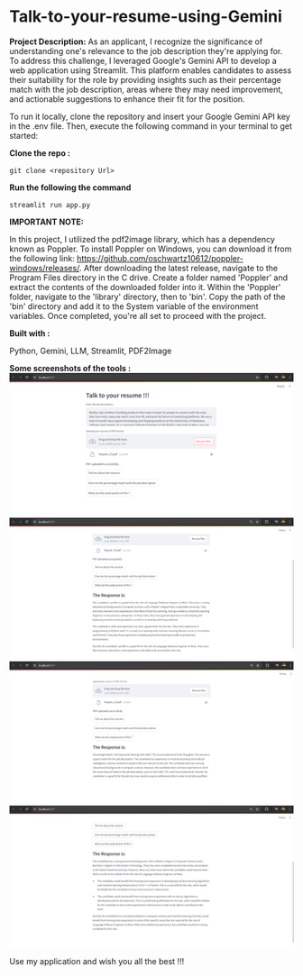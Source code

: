 # Talk-to-your-resume-using-Gemini

**Project Description:**
As an applicant, I recognize the significance of understanding one's relevance to the job description they're applying for. To address this challenge, I leveraged Google's Gemini API to develop a web application using Streamlit. This platform enables candidates to assess their suitability for the role by providing insights such as their percentage match with the job description, areas where they may need improvement, and actionable suggestions to enhance their fit for the position.

To run it locally, clone the repository and insert your Google Gemini API key in the .env file. Then, execute the following command in your terminal to get started:

**Clone the repo :** 
```
git clone <repository Url>
```

**Run the following the command** 
```
streamlit run app.py
```

**IMPORTANT NOTE:**

In this project, I utilized the pdf2image library, which has a dependency known as Poppler. To install Poppler on Windows, you can download it from the following link: https://github.com/oschwartz10612/poppler-windows/releases/. After downloading the latest release, navigate to the Program Files directory in the C drive. Create a folder named 'Poppler' and extract the contents of the downloaded folder into it. Within the 'Poppler' folder, navigate to the 'library' directory, then to 'bin'. Copy the path of the 'bin' directory and add it to the System variable of the environment variables. Once completed, you're all set to proceed with the project.

**Built with :**

Python, Gemini, LLM, Streamlit, PDF2Image

**Some screenshots of the tools :**
![Website Image](https://github.com/satyamraj18/Talk-to-your-resume-using-Gemini/blob/main/ats1.png)
![Website Image](https://github.com/satyamraj18/Talk-to-your-resume-using-Gemini/blob/main/ats2.png)
![Website Image](https://github.com/satyamraj18/Talk-to-your-resume-using-Gemini/blob/main/ats3.png)
![Website Image](https://github.com/satyamraj18/Talk-to-your-resume-using-Gemini/blob/main/ats4.png)


Use my application and wish you all the best !!!
